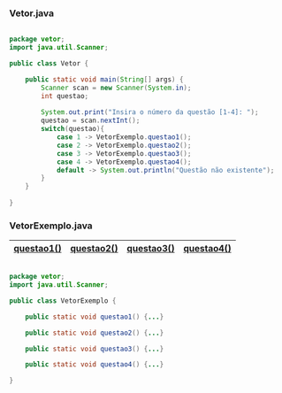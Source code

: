 ### Vetor.java

```java

package vetor;
import java.util.Scanner;

public class Vetor {

    public static void main(String[] args) {
        Scanner scan = new Scanner(System.in);
        int questao;
        
        System.out.print("Insira o número da questão [1-4]: ");
        questao = scan.nextInt();
        switch(questao){
            case 1 -> VetorExemplo.questao1();
            case 2 -> VetorExemplo.questao2();
            case 3 -> VetorExemplo.questao3();
            case 4 -> VetorExemplo.questao4();
            default -> System.out.println("Questão não existente");
        }
    }
    
}

```

### VetorExemplo.java

|[questao1()](https://github.com/Honounome/nao-olhe/blob/main/estrutura-de-dados/08-09-2021/questao-1.md)|[questao2()](https://github.com/Honounome/nao-olhe/blob/main/estrutura-de-dados/08-09-2021/questao-2.md)|[questao3()](https://github.com/Honounome/nao-olhe/blob/main/estrutura-de-dados/08-09-2021/questao-3.md)|[questao4()](https://github.com/Honounome/nao-olhe/blob/main/estrutura-de-dados/08-09-2021/questao-4.md)|
| --- | --- | --- | --- |

```java

package vetor;
import java.util.Scanner;

public class VetorExemplo {

    public static void questao1() {...}

    public static void questao2() {...}

    public static void questao3() {...}

    public static void questao4() {...}

}

```
